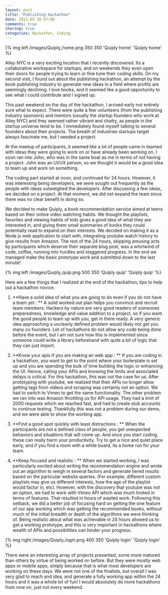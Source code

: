 ```yaml
---
layout: post
title: "Publishing Hackathon"
date: 2013-05-30 07:08
comments: true
sharing: true
categories: Hackathon, Coding
---   
```


{% img left /images/Quiply_home.png 350 350 'Quiply home' 'Quiply home' %}

Alley NYC is a very exciting location that I recently discovered. Its a collaborative workspace for startups, and on weekends they even open their doors for people trying to learn or fine tune their coding skills. On my second visit, I found out about the publishing hackathon, an attempt by the book publishing industry to generate new ideas in a field where profits are seemingly declining. I love books, and it seemed like a good opportunity to see what I could contribute and I signed up.

This past weekend on the day of the hackathon, I arrived early not entirely sure what to expect. There were quite a few volunteers (from the publishing industry sponsors) and mentors (usually the startup founders who work at Alley NYC) and they seemed rather vibrant and chatty, as people in the startup universe tend to be. I immediately found myself talking to several founders about their projects. The breath of industries startups target always fascinate me, but I needed a project.

At the meetup of participants, it seemed like a lot of people came in teamed with ideas they were going to work on or have already been working on. I soon ran into John, who was in the same boat as me in terms of not having a project. John was an UI/UX person, so we thought it would be a good idea to team up and work on something.

The coding part started at noon, and continued for 24 hours. However, it was interesting being developers, we were sought out frequently as the people with ideas outweighed the developers. After discussing a few ideas, we decided on a project. At that moment, we did not expand the team since there was no clear benefit in doing so.

We decided to make Quiply, a book recommendation service aimed at teens based on their online video watching habits. We thought the playlists, favorites and viewing habits of kids gives a good idea of what they are interested in, and giving them small summaries of books they could potentially read to expand on their interests. We decided on making it as a Node js web application to start with, integrating youtube watch history to give results from Amazon. 
The rest of the 24 hours, skipping amusing acts by participants which deserve their separate blog post, was a whirlwind of code, coffee, running into hurdles and staggered progress. In the end we managed make the basic prototype work and submitted down to the last minute! 

<!--more-->

{% img left /images/Quiply_quip.png 500 350 'Quiply quip' 'Quiply quip' %}

Here are a few things that I realized at the end of the hackathon, tips to help out a hackathon novice.

1. **Have a solid idea of what you are going to do even if you do not have a team yet : ** A solid worked out plan helps you convince and recruit team members. Hackers by nature are very good readers of someones preparedness, knowledge and value addition to a project, so if you want the good people to team up with you, get in there ready. A very generic idea approaching a unclearly defined problem would likely not get you many co founders. Lot of hackathons do not allow any code being done before the event, but I am not sure how this is implemented since someone could write a library beforehand with quite a bit of logic that they can just import.

2. **Know your apis if you are making an web app : ** If you are coding in a hackathon, you want to get to the point where your boilerplate is set up and you are spending the bulk of time building the logic or enhancing the UI. Hence, calling your APIs and knowing the limits and associated delays is critical. For this hackathon, this was not the case for us. After prototyping with youtube, we realized that their APIs no longer allow getting tags from videos and scraping was certainly not an option. We had to switch to Vimeo to get the same functionality. The other problem we ran into was Amazon throttling us for API usage. They had a limit of 2000 requests which we reached fast, and had to create stub accounts to continue testing. Thankfully this was not a problem during our demo, and we were able to show the working app.

3. **Find a good spot quickly with least distractions : ** When the participants are not a defined class of people, you get unexpected behaviors and situations that will come up. And once you start coding, these can really harm your productivity. Try to get a nice and quiet place early, and if you find a room with a white board, its a home run for your team. 

4. **Keep focused and realistic : ** When we started working, I was particularly excited about writing the recommendation engine and wrote out an algorithm to weigh in several factors and generate tiered results based on the particular website queries. (For example, different custom playlists may give us different interests, how the age of the playlist would factor in, etc). However, with the discovery that youtube was not an option, we had to work with Vimeo API which was much limited in terms of features. That resulted in hours of wasted work. Following this setback, we did a better job of focusing hard on getting the one feature of our app working which was getting the recommended books, without much of the initial breadth or depth of the algorithms we were thinking of. Being realistic about what was achievable in 24 hours allowed us to get a working prototype, and this is very important in hackathons where wealth of APIs and possibilities can hinder your progress.

{% img right /images/Quiply_login.png 400 350 'Quiply login' 'Quiply login' %}

There were an interesting array of projects presented, some more matured than others by virtue of being worked on before. But they were mostly web apps or mobile apps, simply because that is what most developers are working on these days. We were not one of the finalists, but overall I was very glad to reach and idea, and generate a fully working app within the 24 hours and it was a whole lot of fun! I would absolutely do more hackathons from now on, just not every weekend.
